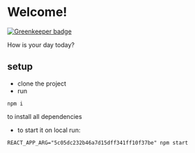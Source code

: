 # Welcome!

[![Greenkeeper badge](https://badges.greenkeeper.io/marianzburlea/movie-listings.svg)](https://greenkeeper.io/)

How is your day today?

## setup
* clone the project
* run 
```
npm i
```
 to install all dependencies
* to start it on local run: 
```
REACT_APP_ARG="5c05dc232b46a7d15dff341ff10f37be" npm start
```